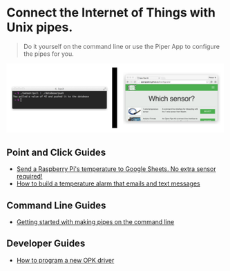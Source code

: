 # Connect the Internet of Things with Unix pipes.
>  Do it yourself on the command line or use the Piper App to configure the pipes for you. 

![](images/piper-options-reverse.png)

## Point and Click Guides  
* [Send a Raspberry Pi's temperature to Google Sheets. No extra sensor required!](send-your-raspberry-pis-temperature-to-google-sheets.md)
* [How to build a temperature alarm that emails and text messages ](how-to-build-a-temperature-alarm-that-emails-and-text-messages.md)

## Command Line Guides 

* [Getting started with making pipes on the command line](getting-started-with-making-pipes-on-the-command-line.md)

## Developer Guides 
* [How to program a new OPK driver](how-to-program-a-new-opk-driver.md)


